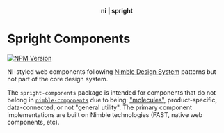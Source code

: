 <div align="center">
    <p><b>ni | spright</b></p>
</div>

# Spright Components

[![NPM Version](https://img.shields.io/npm/v/@ni/spright-components.svg)](https://www.npmjs.com/package/@ni/spright-components)

NI-styled web components following [Nimble Design System](https://nimble.ni.dev) patterns but not part of the core design system.

The `spright-components` package is intended for components that do not belong in [`nimble-components`](/packages/nimble-components) due to being: ["molecules"](https://atomicdesign.bradfrost.com/chapter-2/), product-specific, data-connected, or not "general utility". The primary component implementations are built on Nimble technologies (FAST, native web components, etc).
